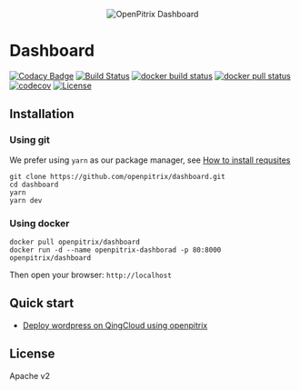 <p align="center"><img src="https://raw.githubusercontent.com/openpitrix/openpitrix/master/docs/images/logo.png" alt="OpenPitrix Dashboard"></p>

# Dashboard

[![Codacy Badge](https://api.codacy.com/project/badge/Grade/153c5ea40ef44c318ad1b011c3f2b7a9)](https://app.codacy.com/app/iwisunny/dashboard?utm_source=github.com&utm_medium=referral&utm_content=openpitrix/dashboard&utm_campaign=Badge_Grade_Settings)
[![Build Status](https://travis-ci.org/openpitrix/dashboard.svg)](https://travis-ci.org/openpitrix/dashboard)
[![docker build status](https://img.shields.io/docker/build/openpitrix/dashboard.svg)](https://cloud.docker.com/swarm/openpitrix/repository/docker/openpitrix/dashboard/tags)
[![docker pull status](https://img.shields.io/docker/pulls/openpitrix/dashboard.svg)](http://lab.openpitrix.io)
[![codecov](https://codecov.io/gh/openpitrix/dashboard/branch/master/graph/badge.svg)](https://codecov.io/gh/openpitrix/dashboard)
[![License](http://img.shields.io/badge/license-apache%20v2-blue.svg)](./LICENSE)

## Installation

### Using git

We prefer using `yarn` as our package manager, see [How to install requsites](./docs/install.md)

```
git clone https://github.com/openpitrix/dashboard.git
cd dashboard
yarn 
yarn dev
```

### Using docker

```
docker pull openpitrix/dashboard
docker run -d --name openpitrix-dashborad -p 80:8000 openpitrix/dashboard
```

Then open your browser: `http://localhost`

## Quick start

* [Deploy wordpress on QingCloud using openpitrix](./docs/quick-start.md)


## License

Apache v2

